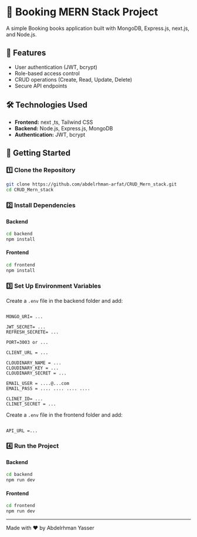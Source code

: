 # 🚀 Booking MERN Stack Project

A simple Booking books application built with MongoDB, Express.js, next.js, and Node.js.

## 📌 Features

- User authentication (JWT, bcrypt)
- Role-based access control
- CRUD operations (Create, Read, Update, Delete)
- Secure API endpoints

## 🛠️ Technologies Used

- **Frontend:** next ,ts, Tailwind CSS
- **Backend:** Node.js, Express.js, MongoDB
- **Authentication:** JWT, bcrypt

## 🚀 Getting Started

### 1️⃣ Clone the Repository

```bash
git clone https://github.com/abdelrhman-arfat/CRUD_Mern_stack.git
cd CRUD_Mern_stack
```

### 2️⃣ Install Dependencies

#### Backend

```bash
cd backend
npm install
```

#### Frontend

```bash
cd frontend
npm install
```

### 3️⃣ Set Up Environment Variables

Create a `.env` file in the backend folder and add:

```

MONGO_URI= ...

JWT_SECRET= ...
REFRESH_SECRETE= ...

PORT=3003 or ...

CLIENT_URL = ...

CLOUDINARY_NAME = ...
CLOUDINARY_KEY = ...
CLOUDINARY_SECRET = ...

EMAIL_USER = ....@...com
EMAIL_PASS = .... .... .... ....

CLINET_ID= ...
CLINET_SECRET = ...

```
Create a `.env` file in the frontend folder and add:

```

API_URL =...

```

### 4️⃣ Run the Project

#### Backend

```bash
cd backend
npm run dev
```

#### Frontend

```bash
cd frontend
npm run dev
```

---

Made with ❤️ by Abdelrhman Yasser
